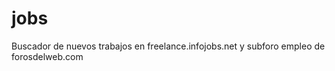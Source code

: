 jobs
====

Buscador de nuevos trabajos en freelance.infojobs.net y subforo empleo de forosdelweb.com
